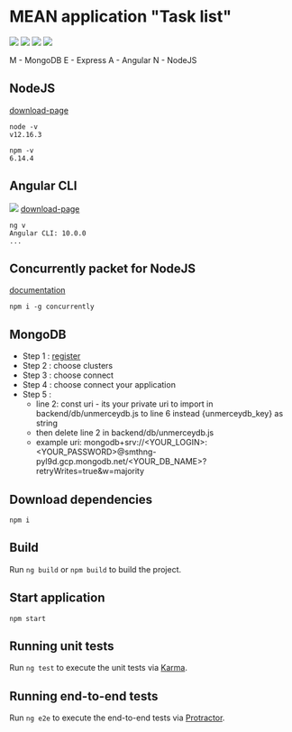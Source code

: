 # MEAN application "Task list"

![](https://phpdes.com/wp-content/uploads/2013/04/MongoDB.png)
![](https://p7.hiclipart.com/preview/545/451/583/node-js-express-js-javascript-solution-stack-web-application-others.jpg)
![](https://upload.wikimedia.org/wikipedia/commons/thumb/c/cf/Angular_full_color_logo.svg/1200px-Angular_full_color_logo.svg.png)
![](https://img2.freepng.ru/20180619/vjl/kisspng-node-js-angularjs-react-javascript-npm-node-js-5b28f6111cb2c9.1605132215294110891176.jpg)

M - MongoDB
E - Express
A - Angular
N - NodeJS

## NodeJS

[download-page]((https://nodejs.org/en/))

```
node -v
v12.16.3

npm -v
6.14.4
```

## Angular CLI
![](https://q-bit.biz/uploads/article/ang_cli2_1518602695_1538829951.png)
[download-page](https://github.com/angular/angular-cli)

```
ng v
Angular CLI: 10.0.0
...
```

## Concurrently packet for NodeJS

[documentation](https://www.npmjs.com/package/concurrently)

```
npm i -g concurrently
```

## MongoDB

- Step 1 : [register](https://cloud.mongodb.com/)
- Step 2 : choose clusters
- Step 3 : choose connect
- Step 4 : choose connect your application
- Step 5 :
    - line 2: const uri - its your private uri to import in backend/db/unmerceydb.js to line 6 instead {unmerceydb_key} as string
    - then delete line 2 in backend/db/unmerceydb.js
    - example uri: mongodb+srv://<YOUR_LOGIN>:<YOUR_PASSWORD>@smthng-pyl9d.gcp.mongodb.net/<YOUR_DB_NAME>?retryWrites=true&w=majority

## Download dependencies

```
npm i
```

## Build

Run `ng build` or `npm build` to build the project.


## Start application

```
npm start
```

## Running unit tests

Run `ng test` to execute the unit tests via [Karma](https://karma-runner.github.io).

## Running end-to-end tests

Run `ng e2e` to execute the end-to-end tests via [Protractor](http://www.protractortest.org/).